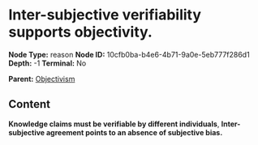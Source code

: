 # Inter-subjective verifiability supports objectivity.

**Node Type:** reason
**Node ID:** 10cfb0ba-b4e6-4b71-9a0e-5eb777f286d1
**Depth:** -1
**Terminal:** No

**Parent:** [Objectivism](objectivism.md)

## Content

**Knowledge claims must be verifiable by different individuals**, **Inter-subjective agreement points to an absence of subjective bias.**
